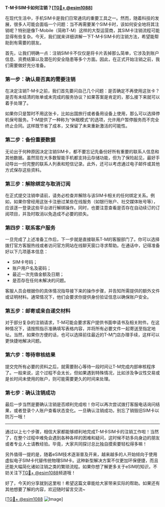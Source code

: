 **T-M卡SIM卡如何注销？[[TG💪+ @esim1088](https://t.me/s/esim1088)]**

在现代生活中，手机SIM卡是我们日常通讯的重要工具之一。然而，随着科技的发展，很多人可能会面临一个问题：当不再需要某个SIM卡时，该如何安全地将其注销呢？特别是像T-Mobile（简称T-M）这样的大型运营商，其SIM卡注销流程可能显得有些复杂。今天，我们就来详细讲解一下T-M卡SIM卡的注销方法，希望能帮助到有需要的朋友。

首先，让我们明确一点：注销SIM卡不仅仅是将卡片丢掉那么简单，它涉及到账户信息、资费结算以及潜在的安全隐患等多个方面。因此，在正式开始注销之前，我们需要做好充分准备。

### **第一步：确认是否真的需要注销**

在决定注销T-M卡之前，我们首先要问自己几个问题：是否确定不再使用这张卡？是否有未结清的账单或未完成的服务协议？如果答案是肯定的，那么接下来就可以着手处理了。

如果你只是暂时不用这张卡，比如出国旅行或者备用设备上使用，那么可以选择停机保号服务。T-M提供了一种称为“休眠模式”的选项，允许用户暂停服务而不完全终止合同。这样既节省了成本，又保留了未来重新激活的可能性。

### **第二步：备份重要数据**

无论出于何种原因决定注销SIM卡，都不要忘记先备份好所有重要的联系人信息和其他数据。虽然现在大多数智能手机都支持云存储功能，但为了保险起见，最好手动导出一份完整的联系人列表和短信记录。此外，还可以考虑通过电子邮件或其他方式保存这些资料。

### **第三步：解除绑定与取消订阅**

在正式提交注销申请前，请务必检查并解除与该SIM卡相关的任何绑定关系。例如，如果你曾经用这张卡注册过某些在线服务（如银行账户、社交媒体账号等），应该逐一登录这些平台进行解绑操作。同时，也要注意查看是否存在自动续订的订阅项目，并及时取消以免造成不必要的损失。

### **第四步：联系客户服务**

一旦完成了上述准备工作后，下一步就是直接联系T-M的客服部门了。你可以选择拨打官方客服热线或者访问官方网站在线聊天窗口寻求帮助。在通话中，记得准备好以下几项基本信息：

- SIM卡号码；
- 账户用户名及密码；
- 最近一次充值金额及日期；
- 是否存在任何未解决的问题。

客服人员会根据你的具体情况指导接下来的操作步骤，并告知所需提供的额外文件或证明材料。通常情况下，他们会要求你提供身份验证信息以确保账户安全。

### **第五步：邮寄或亲自递交材料**

对于部分复杂的注销请求，T-M可能会要求客户提供书面申请书及相关附件。在这种情况下，请按照指示准确填写表格内容，并将所有必要文件一起寄送至指定地址。当然，如果你方便的话，也可以选择前往最近的T-M门店办理手续，这样可以更快捷地解决问题。

### **第六步：等待审核结果**

提交完所有必要的资料之后，就需要耐心等待一段时间让T-M完成内部审核程序了。一般来说，这个过程不会太长，但如果遇到特殊情况，比如涉及争议性交易或是长时间未使用的账户，则可能需要更久的时间来处理。

### **第七步：确认注销成功**

最后一步当然是要确认注销是否顺利完成啦！你可以再次尝试拨打客服电话询问结果，或者登录个人账户查看状态变化。一旦确认注销成功，别忘了销毁旧SIM卡以防万一哦！

---

通过以上七个步骤，相信大家都能够顺利地完成T-M卡SIM卡的注销工作啦！当然了，在整个过程中难免会遇到各种各样的困难和疑问，这时候不妨多向身边的朋友或者专业人士请教经验。毕竟，大家共同探讨总比独自摸索要轻松得多嘛！

另外值得一提的是，随着eSIM技术逐渐普及开来，越来越多的人开始倾向于使用虚拟电子SIM卡代替传统物理SIM卡。这种新型解决方案不仅更加环保便捷，而且还能大幅简化诸如注销之类的繁琐流程。如果你想了解更多关于eSIM的知识，不妨关注下[TG💪+ @esim1088](https://t.me/s/esim1088)频道哦！

好了，今天的分享就到这里啦！希望这篇文章能给大家带来实际的帮助。如果还有其他想要了解的内容，欢迎随时留言交流~ 

[[TG💪+ @esim1088](https://t.me/s/esim1088) ![Image](https://i.postimg.cc/4NQfJmqS/Snipaste-2025-05-13-00-14-12.png)]